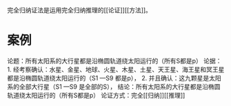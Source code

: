 完全归纳证法是运用完全归纳推理的[[论证]][[方法]]。

# 案例
论题：所有太阳系的大行星都是沿椭圆轨道绕太阳运行的（所有S都是p）
论据：
	1. 经考察确认：水星、金星、地球、火星、木星、土星、天王星、海王星和冥王星都是沿椭圆轨道绕太阳运行的（S1 —S9 都是p），
	2. 并且确认：这九颗星是太阳系的全部大行星（S1 —S9 是全部的S），
结论：所有太阳系的大行星都是沿椭圆轨道绕太阳运行的（所有S都是p）
论证方式：完全[[归纳]][[推理]] 